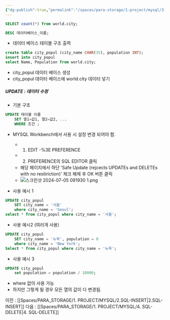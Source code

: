 ```yaml
---
{"dg-publish":true,"permalink":"/spaces/para-storage/1-project/mysql/3-sql-update/"}
---
```


```SQL
SELECT count(*) from world.city;
```

```SQL
DESC 데이터베이스_이름;
```
- 데이터 베이스 테이블 구조 출력

```SQL
create table city_popul (city_name CHAR(35), population INT);
insert into city_popul
select Name, Population from world.city;
```
- city_popul 데이터 베이스 생성
- city_popul 데이터 베이스에 world.city 데이터 넣기


##### UPDATE : 데이터 수정
- 기본 구조
```SQL
UPDATE 테이블 이름
	SET 열1=값1, 열2=값2, ...
	WHERE 조건 ;
```

- MYSQL Workbench에서 사용 시 설정 변경 되어야 함.
	- 1. EDIT -%3E PREFERENCE
	- 2. PREFERENCE의 SQL EDITOR 클릭
	- 해당 페이지에서 하단 'Safe Update (rejcects UPDATEs and DELETEs with no restiriction)' 체크 해제 후 OK 버튼 클릭
	- ![스크린샷 2024-07-05 091930 1.png](/img/user/%EC%8A%A4%ED%81%AC%EB%A6%B0%EC%83%B7%202024-07-05%20091930%201.png)

- 사용 예시 1
```sql
UPDATE city_popul
	SET city_name = '서울'
    where city_name = 'Seoul';
select * from city_popul where city_name = '서울';
```

- 사용 예시2 (여러개 사용)
```sql
UPDATE city_popul
	SET city_name = '뉴욕', population = 0
    where city_name = 'New York';
Select * from city_popul where city_name = '뉴욕';
```

- 사용 예시 3
```sql
UPDATE city_popul
	set population = population / 10000;
```
-  where 없이 사용 가능
- 하지만 그렇게 될 경우 모든 열의 값이 다 변경됨.

이전 : [[Spaces/PARA_STORAGE/1. PROJECT/MYSQL/2.SQL-INSERT\|2.SQL-INSERT]]
다음 : [[Spaces/PARA_STORAGE/1. PROJECT/MYSQL/4. SQL-DELETE\|4. SQL-DELETE]]
